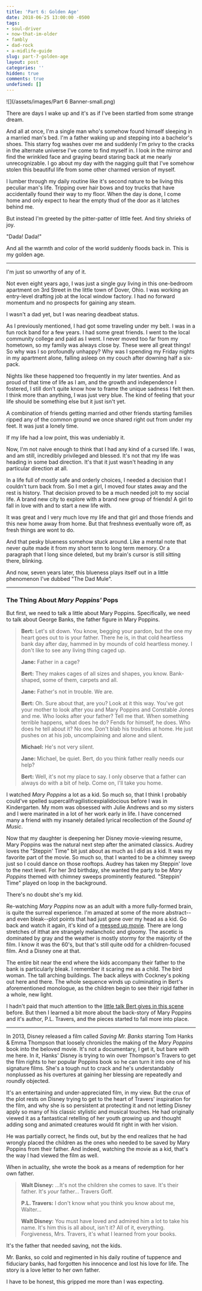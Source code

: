 ```yaml
---
title: 'Part 6: Golden Age'
date: 2018-06-25 13:00:00 -0500
tags:
- soul-driver
- now-that-im-older
- fambly
- dad-rock
- a-midlife-guide
slug: part-7-golden-age
layout: post
categories: ''
hidden: true
comments: true
undefined: []
---
```

![](/assets/images/Part 6 Banner-small.png)

There are days I wake up and it's as if I've been startled from some strange dream.

<!-- break -->

And all at once, I'm a single man who's somehow found himself sleeping in a married man's bed. I'm a father waking up and stepping into a bachelor's shoes. This starry fog washes over me and suddenly I'm privy to the cracks in the alternate universe I've come to find myself in. I look in the mirror and find the wrinkled face and graying beard staring back at me nearly unrecognizable. I go about my day with the nagging guilt that I've somehow stolen this beautiful life from some other charmed version of myself.

I lumber through my daily routine like it's second nature to be living this peculiar man's life. Tripping over hair bows and toy trucks that have accidentally found their way to my floor. When the day is done, I come home and only expect to hear the empty thud of the door as it latches behind me.

But instead I'm greeted by the pitter-patter of little feet. And tiny shrieks of joy.

"Dada! Dada!"

And all the warmth and color of the world suddenly floods back in. This is my golden age.

***

I'm just so unworthy of any of it.

Not even eight years ago, I was just a single guy living in this one-bedroom apartment on 3rd Street in the little town of Dover, Ohio. I was working an entry-level drafting job at the local window factory. I had no forward momentum and no prospects for gaining any steam.

I wasn't a dad yet, but I was nearing deadbeat status.

As I previously mentioned, I had got some traveling under my belt. I was in a fun rock band for a few years. I had some great friends. I went to the local community college and paid as I went. I never moved too far from my hometown, so my family was always close by. These were all great things! So why was I so profoundly unhappy? Why was I spending my Friday nights in my apartment alone, falling asleep on my couch after downing half a six-pack.

Nights like these happened too frequently in my later twenties. And as proud of that time of life as I am, and the growth and independence I fostered, I still don't quite know how to frame the unique sadness I felt then. I think more than anything, I was just very blue. The kind of feeling that your life should be something else but it just isn't yet.

A combination of friends getting married and other friends starting families ripped any of the common ground we once shared right out from under my feet. It was just a lonely time.

If my life had a low point, this was undeniably it.

Now, I'm not naive enough to think that I had any kind of a cursed life. I was, and am still, incredibly privileged and blessed. It's not that my life was heading in some bad direction. It's that it just wasn't heading in any particular direction at all.

In a life full of mostly safe and orderly choices, I needed a decision that I couldn't turn back from. So I met a girl, I moved four states away and the rest is <link>history</a>. That decision proved to be a much needed jolt to my social life. A brand new city to explore with a brand new group of friends! A girl to fall in love with and to start a new life with.

It was great and I very much love my life and that girl and those friends and this new home away from home. But that freshness eventually wore off, as fresh things are wont to do.

And that pesky blueness somehow stuck around. Like a mental note that never quite made it from my short term to long term memory. Or a paragraph that I long since deleted, but my brain's cursor is still sitting there, blinking.

And now, seven years later, this blueness plays itself out in a little phenomenon I've dubbed "The Dad Mule".

***

### The Thing About _Mary Poppins'_ Pops

But first, we need to talk a little about Mary Poppins. Specifically, we need to talk about George Banks, the father figure in Mary Poppins.

> **Bert:** Let's sit down. You know, begging your pardon, but the one my heart goes out to is your father. There he is, in that cold heartless bank day after day, hammed in by mounds of cold heartless money. I don't like to see any living thing caged up.
>
> **Jane:** Father in a cage?
>
> **Bert:** They makes cages of all sizes and shapes, you know. Bank-shaped, some of them, carpets and all.
>
> **Jane:** Father's not in trouble. We are.
>
> **Bert:** Oh. Sure about that, are you? Look at it this way. You've got your mother to look after you and Mary Poppins and Constable Jones and me. Who looks after your father? Tell me that. When something terrible happens, what does he do? Fends for himself, he does. Who does he tell about it? No one. Don't blab his troubles at home. He just pushes on at his job, uncomplaining and alone and silent.
>
> **Michael:** He's not very silent.
>
> **Jane:** Michael, be quiet. Bert, do you think father really needs our help?
>
> **Bert:** Well, it's not my place to say. I only observe that a father can always do with a bit of help. Come on, I'll take you home.

I watched _Mary Poppins_ a lot as a kid. So much so, that I think I probably could've spelled supercalifragilisticexpialidocious before I was in Kindergarten. My mom was obsessed with Julie Andrews and so my sisters and I were marinated in a lot of her work early in life. I have concerned many a friend with my insanely detailed lyrical recollection of the _Sound of Music_.

Now that my daughter is deepening her Disney movie-viewing resume, Mary Poppins was the natural next step after the animated classics. Audrey loves the "Steppin' Time" bit just about as much as I did as a kid. It was my favorite part of the movie. So much so, that I wanted to be a chimney sweep just so I could dance on those rooftops. Audrey has taken my Steppin' love to the next level. For her 3rd birthday, she wanted the party to be _Mary Poppins_ themed with chimney sweeps prominently featured. "Steppin' Time" played on loop in the background.

There's no doubt she's my kid.

Re-watching _Mary Poppins_ now as an adult with a more fully-formed brain, is quite the surreal experience. I'm amazed at some of the more abstract--and even bleak--plot points that had just gone over my head as a kid. Go back and watch it again, it's kind of a <a href="https://www.buzzfeed.com/leonoraepstein/mary-poppins-is-actually-an-extremely-messed-up-movie?utm_term=.relMK4KBG6#.au6qv1vMGZ" target="blank">messed up movie</a>. There are long stretches of itthat are strangely melancholic and gloomy. The ascetic is dominated by gray and the weather is mostly stormy for the majority of the film. I know it was the 60's, but that's still quite odd for a children-focused film. And a Disney one at that.

The entire bit near the end where the kids accompany their father to the bank is particularly bleak. I remember it scaring me as a child. The bird woman. The tall arching buildings. The back alleys with Cockney's poking out here and there. The whole sequence winds up culminating in Bert's aforementioned monologue, as the children begin to see their rigid father in a whole, new light.

I hadn't paid that much attention to the <a href="https://www.youtube.com/watch?v=bDsBFbjCewg" target="blank">little talk Bert gives in this scene</a> before. But then I learned a bit more about the back-story of Mary Poppins and it's author, P.L. Travers, and the pieces started to fall more into place.

***

In 2013, Disney released a film called _Saving Mr. Banks_ starring Tom Hanks & Emma Thompson that loosely chronicles the making of the _Mary Poppins_ book into the beloved movie. It's not a documentary, I get it, but bare with me here. In it, Hanks' Disney is trying to win over Thompson's Travers to get the film rights to her popular Poppins book so he can turn it into one of his signature films. She's a tough nut to crack and he's understandably nonplussed as his overtures at gaining her blessing are repeatedly and roundly objected.

It's an entertaining and under-appreciated film, in my view. But the crux of the plot rests on Disney trying to get to the heart of Travers' inspiration for the film, and why she is so persistent at protecting it and not letting Disney apply so many of his classic stylistic and musical touches. He had originally viewed it as a fantastical retelling of her youth growing up and thought adding song and animated creatures would fit right in with her vision.

He was partially correct, he finds out, but by the end realizes that he had wrongly placed the children as the ones who needed to be saved by Mary Poppins from their father. And indeed, watching the movie as a kid, that's the way I had viewed the film as well.

When in actuality, she wrote the book as a means of redemption for her own father.

> **Walt Disney:** ...It's not the children she comes to save. It's their father. It's _your_ father... Travers Goff.
>
> **P.L. Travers:** I don't know what you think you know about me, Walter...
>
> **Walt Disney:** You must have loved and admired him a lot to take his name. It's him this is all about, isn't it? All of it, everything. Forgiveness, Mrs. Travers, it's what I learned from your books.

It's the father that needed saving, not the kids.

Mr. Banks, so cold and regimented in his daily routine of tuppence and fiduciary banks, had forgotten his innocence and lost his love for life. The story is a love letter to her own father.

I have to be honest, this gripped me more than I was expecting.